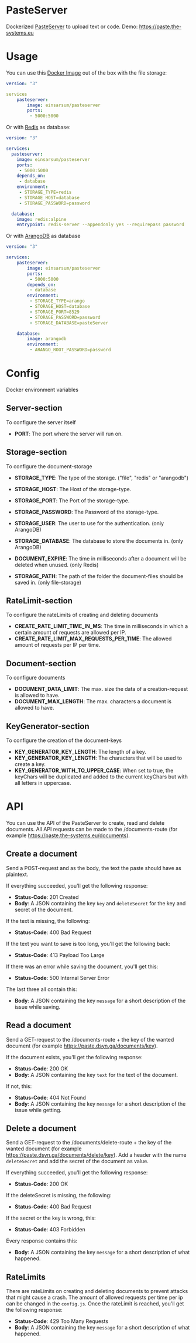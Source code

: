 # PasteServer
Dockerized [PasteServer](https://github.com/realPanamo/PasteServer/) to upload text or code.
Demo: https://paste.the-systems.eu

# Usage
You can use this [Docker Image](https://hub.docker.com/r/einsarsum/pasteserver) out of the box with the file storage:
```yml
version: "3"

services
    pasteserver:
        image: einsarsum/pasteserver
        ports:
         - 5000:5000
```

Or with [Redis](https://hub.docker.com/_/redis) as database:
```yml
version: "3"

services:
  pasteserver:
    image: einsarsum/pasteserver
    ports:
     - 5000:5000
    depends_on:
     - database
    environment:
     - STORAGE_TYPE=redis
     - STORAGE_HOST=database
     - STORAGE_PASSWORD=password

  database:
    image: redis:alpine
    entrypoint: redis-server --appendonly yes --requirepass password
```
Or with [ArangoDB](https://hub.docker.com/_/arangodb) as database
```yml
version: "3"

services:
    pasteserver:
        image: einsarsum/pasteserver
        ports:
         - 5000:5000
        depends_on:
         - database
        environment:
         - STORAGE_TYPE=arango
         - STORAGE_HOST=database
         - STORAGE_PORT=8529
         - STORAGE_PASSWORD=password
         - STORAGE_DATABASE=pasteServer

    database:
        image: arangodb
        environment:
         - ARANGO_ROOT_PASSWORD=password
```
# Config
Docker environment variables

## Server-section
To configure the server itself

*  **PORT**: The port where the server will run on.

## Storage-section
To configure the document-storage

*  **STORAGE_TYPE**: The type of the storage. ("file", "redis" or "arangodb")
*  **STORAGE_HOST**: The Host of the storage-type.
*  **STORAGE_PORT**: The Port of the storage-type.
*  **STORAGE_PASSWORD**: The Password of the storage-type.

*  **STORAGE_USER**: The user to use for the authentication. (only ArangoDB)
*  **STORAGE_DATABASE**: The database to store the documents in. (only ArangoDB)

*  **DOCUMENT_EXPIRE**: The time in milliseconds after a document will be deleted when unused. (only Redis)

*  **STORAGE_PATH**: The path of the folder the document-files should be saved in. (only file-storage)

## RateLimit-section
To configure the rateLimits of creating and deleting documents

*  **CREATE_RATE_LIMIT_TIME_IN_MS**: The time in milliseconds in which a certain amount of requests are allowed per IP.
*  **CREATE_RATE_LIMIT_MAX_REQUESTS_PER_TIME**: The allowed amount of requests per IP per time.

## Document-section
To configure documents

*  **DOCUMENT_DATA_LIMIT**: The max. size the data of a creation-request is allowed to have.
*  **DOCUMENT_MAX_LENGTH**: The max. characters a document is allowed to have.

## KeyGenerator-section
To configure the creation of the document-keys

*  **KEY_GENERATOR_KEY_LENGTH**: The length of a key.
*  **KEY_GENERATOR_KEY_LENGTH**: The characters that will be used to create a key.
*  **KEY_GENERATOR_WITH_TO_UPPER_CASE**: When set to true, the keyChars will be duplicated and added to the current 
keyChars but with all letters in uppercase.


# API

You can use the API of the PasteServer to create, read and delete documents. All API requests can be made 
to the /documents-route (for example https://paste.the-systems.eu/documents).

## Create a document

Send a POST-request and as the body, the text the paste should have as plaintext.

If everything succeeded, you'll get the following response:

* **Status-Code**: 201 Created
* **Body**: A JSON containing the key ``key`` and ``deleteSecret`` for the key and secret of the document.

If the text is missing, the following:

* **Status-Code**: 400 Bad Request

If the text you want to save is too long, you'll get the following back:

* **Status-Code**: 413 Payload Too Large

If there was an error while saving the document, you'll get this:

* **Status-Code**: 500 Internal Server Error

The last three all contain this:

* **Body**: A JSON containing the key ```message``` for a short description of the issue while saving.

## Read a document

Send a GET-request to the /documents-route + the key of the wanted document
(for example https://paste.dsyn.ga/documents/key).

If the document exists, you'll get the following response:

* **Status-Code**: 200 OK
* **Body**: A JSON containing the key ``text`` for the text of the document.

If not, this:

* **Status-Code**: 404 Not Found
* **Body**: A JSON containing the key ```message``` for a short description of the issue while getting.

## Delete a document

Send a GET-request to the /documents/delete-route + the key of the wanted document
(for example https://paste.dsyn.ga/documents/delete/key). 
Add a header with the name ```deleteSecret``` and add the secret of the document as value.

If everything succeeded, you'll get the following response:

* **Status-Code**: 200 OK

If the deleteSecret is missing, the following:

* **Status-Code**: 400 Bad Request

If the secret or the key is wrong, this:

* **Status-Code**: 403 Forbidden

Every response contains this:

 * **Body**: A JSON containing the key ```message``` for a short description of what happened.
 
## RateLimits

There are rateLimits on creating and deleting documents to prevent attacks that might cause a crash.
The amount of allowed requests per time per ip can be changed in the ``config.js``.
Once the rateLimit is reached, you'll get the following response:

* **Status-Code**: 429 Too Many Requests
* **Body**: A JSON containing the key ```message``` for a short description of what happened.
